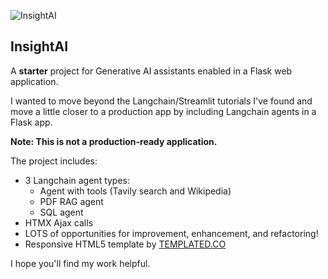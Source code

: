 ![InsightAI](https://github.com/nobledeed/Insight_AI/assets/8227231/ccd89496-93d6-4a57-a2de-112893c51673)


## InsightAI

A **starter** project for Generative AI assistants enabled in a Flask web application.  

I wanted to move beyond the Langchain/Streamlit tutorials I've found and move a little closer to a production app by including Langchain agents in a Flask app. 

**Note: This is not a production-ready application.** 

The project includes:  
- 3 Langchain agent types:
    - Agent with tools (Tavily search and Wikipedia)
    - PDF RAG agent
    - SQL agent
- HTMX Ajax calls
- LOTS of opportunities for improvement, enhancement, and refactoring!
- Responsive HTML5 template by [TEMPLATED.CO](https://templated.co)



I hope you'll find my work helpful.
